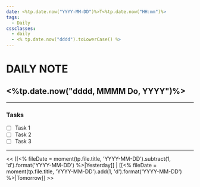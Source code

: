 ```yaml
---
date: <%tp.date.now("YYYY-MM-DD")%>T<%tp.date.now("HH:mm")%>
tags:
  - Daily
cssclasses:
  - daily
  - <% tp.date.now("dddd").toLowerCase() %>
---
```

# DAILY NOTE
## <%tp.date.now("dddd, MMMM Do, YYYY")%>
***
### Tasks
- [ ] Task 1
- [ ] Task 2
- [ ] Task 3

***
<< [[<% fileDate = moment(tp.file.title, 'YYYY-MM-DD').subtract(1, 'd').format('YYYY-MM-DD') %>|Yesterday]] | [[<% fileDate = moment(tp.file.title, 'YYYY-MM-DD').add(1, 'd').format('YYYY-MM-DD') %>|Tomorrow]] >>